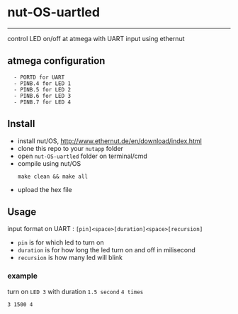 # nut-OS-uartled<a name="TOP"></a>



- - - - 
control LED on/off at atmega with UART input using ethernut

## atmega configuration ##
      - PORTD for UART
      - PINB.4 for LED 1
      - PINB.5 for LED 2
      - PINB.6 for LED 3
      - PINB.7 for LED 4
  
## Install ##
- install nut/OS, http://www.ethernut.de/en/download/index.html
- clone this repo to your `nutapp` folder
- open `nut-OS-uartled` folder on terminal/cmd
- compile using nut/OS
  ~~~
  make clean && make all
  ~~~
- upload the hex file
## Usage ##
input format on UART :
      `[pin]<space>[duration]<space>[recursion]`
- `pin` is for which led to turn on
- `duration` is for how long the led turn on and off in milisecond
- `recursion` is how many led will blink
### example ###
turn on `LED 3` with duration `1.5 second` `4 times`
~~~
3 1500 4
~~~
